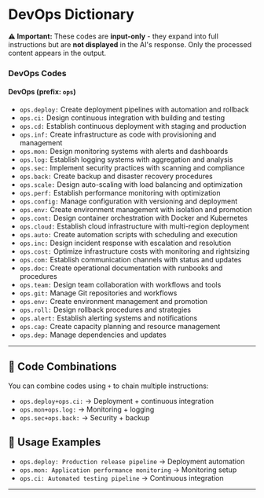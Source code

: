# DevOps Dictionary

**⚠️ Important:** These codes are **input-only** - they expand into full instructions but are **not displayed** in the AI's response. Only the processed content appears in the output.

### DevOps Codes

#### DevOps (prefix: `ops`)

* `ops.deploy:` Create deployment pipelines with automation and rollback
* `ops.ci:` Design continuous integration with building and testing
* `ops.cd:` Establish continuous deployment with staging and production
* `ops.inf:` Create infrastructure as code with provisioning and management
* `ops.mon:` Design monitoring systems with alerts and dashboards
* `ops.log:` Establish logging systems with aggregation and analysis
* `ops.sec:` Implement security practices with scanning and compliance
* `ops.back:` Create backup and disaster recovery procedures
* `ops.scale:` Design auto-scaling with load balancing and optimization
* `ops.perf:` Establish performance monitoring with optimization
* `ops.config:` Manage configuration with versioning and deployment
* `ops.env:` Create environment management with isolation and promotion
* `ops.cont:` Design container orchestration with Docker and Kubernetes
* `ops.cloud:` Establish cloud infrastructure with multi-region deployment
* `ops.auto:` Create automation scripts with scheduling and execution
* `ops.inc:` Design incident response with escalation and resolution
* `ops.cost:` Optimize infrastructure costs with monitoring and rightsizing
* `ops.com:` Establish communication channels with status and updates
* `ops.doc:` Create operational documentation with runbooks and procedures
* `ops.team:` Design team collaboration with workflows and tools
* `ops.git:` Manage Git repositories and workflows
* `ops.env:` Create environment management and promotion
* `ops.roll:` Design rollback procedures and strategies
* `ops.alert:` Establish alerting systems and notifications
* `ops.cap:` Create capacity planning and resource management
* `ops.dep:` Manage dependencies and updates

---

## 🔗 **Code Combinations**

You can combine codes using `+` to chain multiple instructions:

* `ops.deploy+ops.ci:` → Deployment + continuous integration
* `ops.mon+ops.log:` → Monitoring + logging
* `ops.sec+ops.back:` → Security + backup

## 📝 **Usage Examples**

* `ops.deploy: Production release pipeline` → Deployment automation
* `ops.mon: Application performance monitoring` → Monitoring setup
* `ops.ci: Automated testing pipeline` → Continuous integration

---
